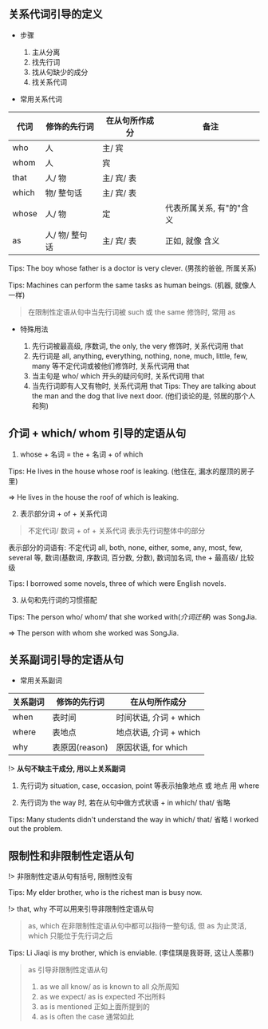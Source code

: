 ## 关系代词引导的定义

+ 步骤
    1. 主从分离
    2. 找先行词
    3. 找从句缺少的成分
    4. 找关系代词

+ 常用关系代词

| 代词 | 修饰的先行词 | 在从句所作成分| 备注 |
| --- | --- | --- | --- |
| who | 人 | 主/ 宾 | |
| whom | 人 | 宾 | |
| that | 人/ 物 | 主/ 宾/ 表 | |
| which | 物/ 整句话 | 主/ 宾/ 表 | |
| whose | 人/ 物 | 定 | 代表所属关系, 有"的"含义|
| as | 人/ 物/ 整句话 | 主/ 宾/ 表 | 正如, 就像 含义 |

Tips: The boy whose father is a doctor is very clever. (男孩的爸爸, 所属关系)

Tips: Machines can perform the same tasks as human beings. (机器, 就像人一样)

> 在限制性定语从句中当先行词被 such 或 the same 修饰时, 常用 as

+ 特殊用法

    1. 先行词被最高级, 序数词, the only, the very 修饰时, 关系代词用 that
    2. 先行词是 all, anything, everything, nothing, none, much, little, few, many 等不定代词或被他们修饰时, 关系代词用 that
    3. 当主句是 who/ which 开头的疑问句时, 关系代词用 that
    4. 当先行词即有人又有物时, 关系代词用 that
    Tips: They are talking about the man and the dog that live next door. (他们谈论的是, 邻居的那个人和狗)

## 介词 + which/ whom 引导的定语从句

1. whose + 名词 = the + 名词 + of which

Tips: He lives in the house whose roof is leaking. (他住在, 漏水的屋顶的房子里)

=> He lives in the house the roof of which  is leaking.

2. 表示部分词 + of + 关系代词

> 不定代词/ 数词 + of + 关系代词 表示先行词整体中的部分

表示部分的词语有: 不定代词 all, both, none, either, some, any, most, few, several 等, 数词(基数词, 序数词, 百分数, 分数), 数词加名词, the + 最高级/ 比较级

Tips: I borrowed some novels, three of which were English novels.

3. 从句和先行词的习惯搭配

Tips: The person who/ whom/ that she worked with(*介词迁移*) was SongJia.

=> The person with whom she worked  was SongJia.

## 关系副词引导的定语从句

+ 常用关系副词

| 关系副词 | 修饰的先行词 | 在从句所作成分|
| --- | --- | ---|
| when | 表时间 | 时间状语, 介词 + which |
| where | 表地点 | 地点状语, 介词 + which |
| why | 表原因(reason) | 原因状语, for which |

!> **从句不缺主干成分, 用以上关系副词**

1. 先行词为 situation, case, occasion, point 等表示抽象地点 或 地点 用 where

2. 先行词为 the way 时, 若在从句中做方式状语 + in which/ that/ 省略

Tips: Many students didn't understand the way in which/ that/ 省略 I worked out the problem.

## 限制性和非限制性定语从句

!> 非限制性定语从句有括号, 限制性没有

Tips: My elder brother, who is the richest man is busy now.

!> that, why 不可以用来引导非限制性定语从句

> as, which 在非限制性定语从句中都可以指待一整句话, 但 as 为止灵活, which 只能位于先行词之后

Tips: Li Jiaqi is my brother, which is enviable. (李佳琪是我哥哥, 这让人羡慕!)

> as 引导非限制性定语从句
> 1. as we all know/ as is known to all 众所周知
> 2. as we expect/ as is expected 不出所料
> 3. as is mentioned 正如上面所提到的
> 4. as is often the case 通常如此



